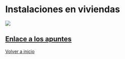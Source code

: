 # Instalaciones en viviendas

![](https://3.bp.blogspot.com/-2xGcfa8Yux4/UI2qkrFxzwI/AAAAAAAAAVs/W89kox1D3h4/s1600/20070822klpingtcn_74.Ees.SCO.png)

## [Enlace a los apuntes](https://angelmicelti.github.io/4ESO/INS/index.html)

[Volver a inicio](https://github.com/angelmicelti/TecnoVilladiego3)
